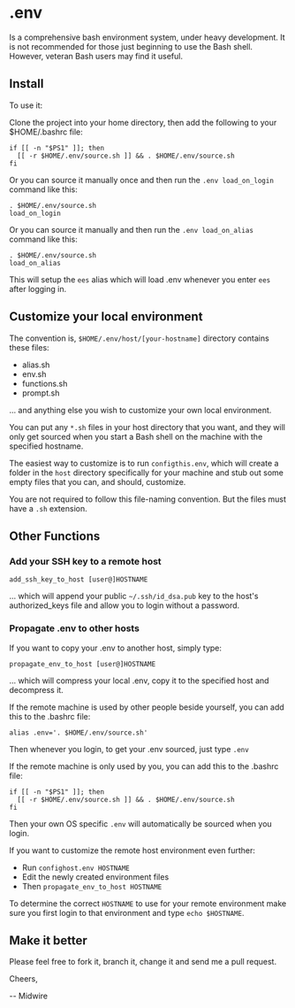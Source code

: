 # .env

Is a comprehensive bash environment system, under heavy development.  It is not recommended for those just beginning to use the Bash shell.  However, veteran Bash users may find it useful.

## Install ##

To use it:

Clone the project into your home directory, then add the following to your $HOME/.bashrc file:

    if [[ -n "$PS1" ]]; then
      [[ -r $HOME/.env/source.sh ]] && . $HOME/.env/source.sh
    fi

Or you can source it manually once and then run the `.env load_on_login` command like this:

    . $HOME/.env/source.sh
    load_on_login

Or you can source it manually and then run the `.env load_on_alias` command like this:

    . $HOME/.env/source.sh
    load_on_alias

This will setup the `ees` alias which will load .env whenever you enter `ees` after logging in.

## Customize your local environment ##

The convention is, `$HOME/.env/host/[your-hostname]` directory contains these files:

* alias.sh
* env.sh
* functions.sh
* prompt.sh

... and anything else you wish to customize your own local environment.

You can put any `*.sh` files in your host directory that you want, and they will only get sourced when you start a Bash shell on the machine with the specified hostname.

The easiest way to customize is to run `configthis.env`, which will create a folder in the `host` directory specifically for your machine and stub out some empty files that you can, and should, customize.

You are not required to follow this file-naming convention.  But the files must have a `.sh` extension.

## Other Functions ##

### Add your SSH key to a remote host ###

    add_ssh_key_to_host [user@]HOSTNAME

... which will append your public `~/.ssh/id_dsa.pub` key to the host's authorized_keys file and allow you to login without a password.

### Propagate .env to other hosts ###

If you want to copy your .env to another host, simply type:

    propagate_env_to_host [user@]HOSTNAME

... which will compress your local .env, copy it to the specified host and decompress it.

If the remote machine is used by other people beside yourself, you can add this to the .bashrc file:

    alias .env='. $HOME/.env/source.sh'

Then whenever you login, to get your .env sourced, just type `.env`

If the remote machine is only used by you, you can add this to the .bashrc file:

    if [[ -n "$PS1" ]]; then
      [[ -r $HOME/.env/source.sh ]] && . $HOME/.env/source.sh
    fi

Then your own OS specific `.env` will automatically be sourced when you login.

If you want to customize the remote host environment even further:

* Run `confighost.env HOSTNAME`
* Edit the newly created environment files
* Then `propagate_env_to_host HOSTNAME`

To determine the correct `HOSTNAME` to use for your remote environment make sure you first login to that environment and type `echo $HOSTNAME`.

## Make it better

Please feel free to fork it, branch it, change it and send me a pull request.

Cheers,

-- Midwire
